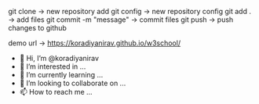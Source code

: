 git clone                   -> new repository add
git config                  -> new repository config
git add .                   -> add files
git commit -m "message"     -> commit files
git push                    -> push changes to github

demo url                    -> https://koradiyanirav.github.io/w3school/

- 👋 Hi, I’m @koradiyanirav
- 👀 I’m interested in ...
- 🌱 I’m currently learning ...
- 💞️ I’m looking to collaborate on ...
- 📫 How to reach me ...

<!---
KoradiyaNirav is a ✨ special ✨ repository because its `README.md` (this file) appears on your GitHub profile.
You can click the Preview link to take a look at your changes.
--->
